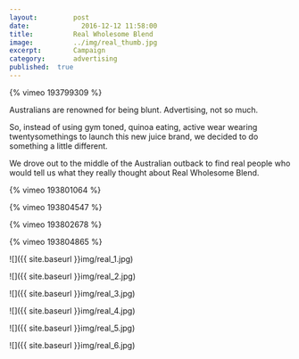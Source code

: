 ```yaml
---
layout:			post
date:			  2016-12-12 11:58:00
title:			Real Wholesome Blend
image:			../img/real_thumb.jpg
excerpt:		Campaign
category:		advertising
published:	true
---
```


{% vimeo 193799309 %}

Australians are renowned for being blunt. Advertising, not so much.

So, instead of using gym toned, quinoa eating, active wear wearing twentysomethings to launch this new juice brand, we decided to do something a little different.

We drove out to the middle of the Australian outback to find real people who would tell us what they really thought about Real Wholesome Blend.

{% vimeo 193801064 %}

{% vimeo 193804547 %}

{% vimeo 193802678 %}

{% vimeo 193804865 %}

![]({{ site.baseurl }}img/real_1.jpg)

![]({{ site.baseurl }}img/real_2.jpg)

![]({{ site.baseurl }}img/real_3.jpg)

![]({{ site.baseurl }}img/real_4.jpg)

![]({{ site.baseurl }}img/real_5.jpg)

![]({{ site.baseurl }}img/real_6.jpg)
